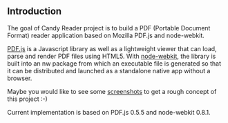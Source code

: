 Introduction
------------

The goal of Candy Reader project is to build a PDF (Portable Document Format) reader application based on Mozilla PDF.js and node-webkit. 

[PDF.js](https://github.com/mozilla/pdf.js) is a Javascript library as well as a lightweight viewer that can load, parse and render PDF files using HTML5.  With [node-webkit](https://github.com/rogerwang/node-webkit), the library is built into an nw package from which an executable file is generated so that it can be distributed and launched as a standalone native app without a browser.

Maybe you would like to see some [screenshots](https://github.com/humu2009/candy-pdf-reader/wiki/Screenshots) to get a rough concept of this project :-)

Current implementation is based on PDF.js 0.5.5 and node-webkit 0.8.1.
